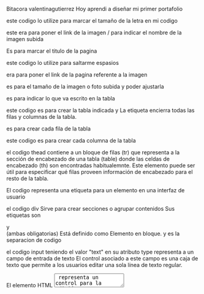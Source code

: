 Bitacora valentinagutierrez
Hoy aprendi a diseñar mi primer portafolio

<!--h1-h2-h4-->
este codigo lo utilize para marcar el tamaño de la letra en mi codigo

<!--img src/alt-->
este era para poner el link de la imagen / para indicar el nombre de la imagen subida

<!--title-->
Es para marcar el titulo de la pagina

<!--br-->
este codigo lo utilize para saltarme espasios

<!--a href-->
era para poner el link de la pagina referente a la imagen

<!--style-->
es para el tamaño de la imagen o foto subida y poder ajustarla

<!--<th></th>-->
es para indicar lo que va escrito en la tabla 

<!--<table></table>-->
este codigo es para crear la tabla indicada y La etiqueta <table> encierra todas las filas y columnas de la tabla.

<!--<tr> -->
es para crear cada fila de la tabla

<!--<td>-->
este codigo es para crear cada columna de la tabla

<!--<thead></thead>-->
el codigo thead contiene a un bloque de filas (tr) que representa a la sección de encabezado de una tabla (table) donde las celdas de encabezado (th) son encontradas habitualemnte. Este elemento puede ser útil para especificar qué filas proveen información de encabezado para el resto de la tabla.

<!--<label>-->
El codigo <label> representa una etiqueta para un elemento en una interfaz de usuario

<!--div-->
el codigo div Sirve para crear secciones o agrupar contenidos Sus etiquetas son <div> y </div> (ambas obligatorias) Está definido como Elemento en bloque. y es la separacion de codigo

<!--input type-->
el codigo input teniendo el valor "text" en su atributo type representa a un campo de entrada de texto El control asociado a este campo es una caja de texto que permite a los usuarios editar una sola línea de texto regular.

<!--textarea-->
El elemento HTML <textarea> representa un control para la edición mutilínea de texto sin formato.

